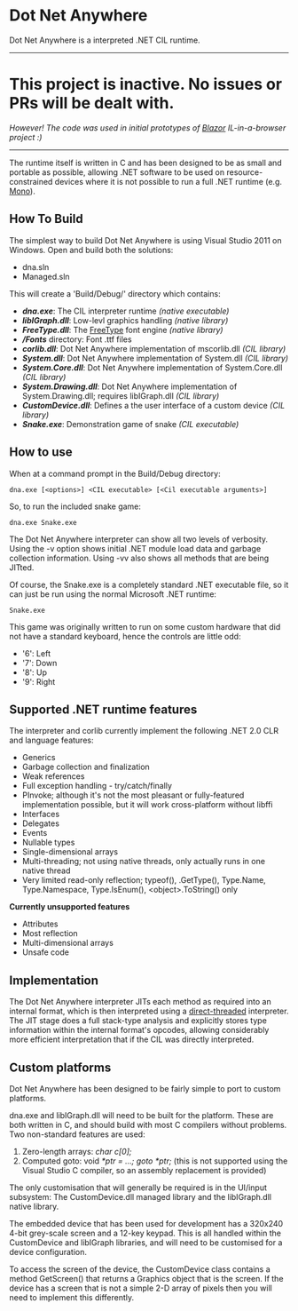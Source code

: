 Dot Net Anywhere
================
Dot Net Anywhere is a interpreted .NET CIL runtime.

-------

# This project is inactive. No issues or PRs will be dealt with.

*However! The code was used in initial prototypes of [Blazor](https://github.com/SteveSanderson/Blazor) IL-in-a-browser project :)*

-------

The runtime itself is written in C and has been designed to be as small and portable as possible, allowing .NET software to be used on resource-constrained devices where it is not possible to run a full .NET runtime (e.g. [Mono][1]).

How To Build
------------
The simplest way to build Dot Net Anywhere is using Visual Studio 2011 on Windows. Open and build both the solutions:

* dna.sln
* Managed.sln

This will create a 'Build/Debug/' directory which contains:

* ***dna.exe***: The CIL interpreter runtime *(native executable)*
* ***libIGraph.dll***: Low-levl graphics handling *(native library)*
* ***FreeType.dll***: The [FreeType][2] font engine *(native library)*
* ***/Fonts*** directory: Font .ttf files
* ***corlib.dll***: Dot Net Anywhere implementation of mscorlib.dll *(CIL library)*
* ***System.dll***:  Dot Net Anywhere implementation of System.dll *(CIL library)*
* ***System.Core.dll***:  Dot Net Anywhere implementation of System.Core.dll *(CIL library)*
* ***System.Drawing.dll***:  Dot Net Anywhere implementation of System.Drawing.dll; requires libIGraph.dll *(CIL library)*
* ***CustomDevice.dll***: Defines a the user interface of a custom device *(CIL library)*
* ***Snake.exe***: Demonstration game of snake *(CIL executable)*

How to use
----------

When at a command prompt in the Build/Debug directory:

```
dna.exe [<options>] <CIL executable> [<Cil executable arguments>]
```

So, to run the included snake game:

```
dna.exe Snake.exe
```

The Dot Net Anywhere interpreter can show all two levels of verbosity. Using the -v option shows initial .NET module load data and garbage collection information. Using -vv also shows all methods that are being JITted.

Of course, the Snake.exe is a completely standard .NET executable file, so it can just be run using the normal Microsoft .NET runtime:

```
Snake.exe
```

This game was originally written to run on some custom hardware that did not have a standard keyboard, hence the controls are little odd:

* '6': Left
* '7': Down
* '8': Up
* '9': Right

Supported .NET runtime features
-------------------------------

The interpreter and corlib currently implement the following .NET 2.0 CLR and language features:

* Generics
* Garbage collection and finalization
* Weak references
* Full exception handling - try/catch/finally
* PInvoke; although it's not the most pleasant or fully-featured implementation possible, but it will work cross-platform without libffi
* Interfaces
* Delegates
* Events
* Nullable types
* Single-dimensional arrays
* Multi-threading; not using native threads, only actually runs in one native thread
* Very limited read-only reflection; typeof(), .GetType(), Type.Name, Type.Namespace, Type.IsEnum(), \<object\>.ToString() only

**Currently unsupported features**

* Attributes
* Most reflection
* Multi-dimensional arrays
* Unsafe code

Implementation
--------------

The Dot Net Anywhere interpreter JITs each method as required into an internal format, which is then interpreted using a [direct-threaded][3] interpreter. The JIT stage does a full stack-type analysis and explicitly stores type information within the internal format's opcodes, allowing considerably more efficient interpretation that if the CIL was directly interpreted.

Custom platforms
-------------------------

Dot Net Anywhere has been designed to be fairly simple to port to custom platforms.

dna.exe and libIGraph.dll will need to be built for the platform. These are both written in C, and should build with most C compilers without problems. Two non-standard features are used:

1. Zero-length arrays: *char c[0];*
2. Computed goto: void *\*ptr = ...; goto \*ptr;* (this is not supported using the Visual Studio C compiler, so an assembly replacement is provided)

The only customisation that will generally be required is in the UI/input subsystem: The CustomDevice.dll managed library and the libIGraph.dll native library.

The embedded device that has been used for development has a 320x240 4-bit grey-scale screen and a 12-key keypad. This is all handled within the CustomDevice and libIGraph libraries, and will need to be customised for a device configuration.

To access the screen of the device, the CustomDevice class contains a method GetScreen() that returns a Graphics object that is the screen. If the device has a screen that is not a simple 2-D array of pixels then you will need to implement this differently.


[1]: http://www.mono-project.com
[2]: http://freetype.org
[3]: https://en.wikipedia.org/wiki/Threaded_code#Direct_threading
